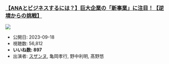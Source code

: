 ### [【ANAとビジネスするには？】巨大企業の「新事業」に注目！【逆境からの挑戦】](https://www.youtube.com/watch?v=uNBw5XoDn7o)
[![](https://img.youtube.com/vi/uNBw5XoDn7o/sddefault.jpg)](https://www.youtube.com/watch?v=uNBw5XoDn7o)
-   公開日: 2023-09-18
-   視聴数: 56,812
-   **いいね数: 897**
-   出演者: [スザンヌ](/rehacq_fan/people/スザンヌ "wikilink"), 亀岡孝行, 野中利明, 髙野悠
